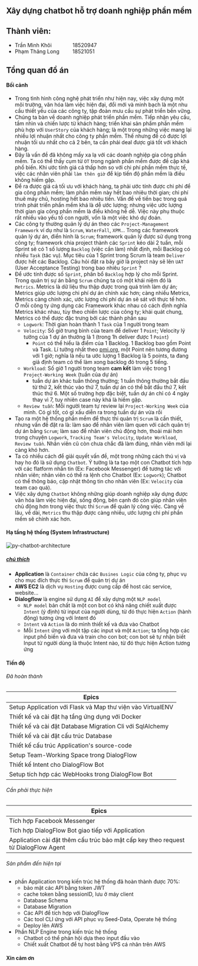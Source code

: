 ## Xây dựng chatbot hỗ trợ doanh nghiệp phần mềm
## Thành viên:
  - Trần Minh Khôi &emsp;&emsp;&emsp;&ensp; 18520947
  - Phạm Thăng Long &emsp;&emsp; 18521051

## Tổng quan đồ án

#### Bối cảnh
- Trong tình hình công nghệ phát triển như hiện nay, việc xây dựng một môi trường, văn hóa làm việc hiện đại, đổi mới và minh bạch là một nhu cầu thiết yếu của các công ty, tập đoàn mưu cầu sự phát triển bền vững.
- Chúng ta bàn về doanh nghiệp phát triển phần mềm. Tiếp nhận yêu cầu, tầm nhìn và chiến lược từ khách hàng; triển khai sản phẩm phần mềm phù hợp với `UserStory` của khách hàng; là một trong những việc mang lại nhiều lợi nhuận nhất cho công ty phần mềm. Thế nhưng để có được lợi nhuận tối ưu nhất cho cả 2 bên, ta cần phải deal được giá tốt với khách hàng.
- Đây là vấn đề đã không mấy xa lạ với các doanh nghiệp gia công phần mềm. Ta có thể thấy cụm từ `OT` trong ngành phần mềm được đề cập khá phổ biến. Khi ước tính giá cả thấp hơn so với chi phí phần mềm thực tế, việc các nhân viên phải `làm thên giờ` để kịp tiến độ phần mềm là điều không hiếm gặp.
- Để ra được giá cả tối ưu với khách hàng, ta phải ước tính được chi phí để gia công phần mềm; làm phần mềm này hết bao nhiêu thời gian; chi phí thuê máy chủ, hosting hết bao nhiêu tiền. Vấn đề về tiền bạc trong quá trình phát triển phần mềm khá là dễ ước lượng; nhưng việc ước lượng thời gian gia công phần mềm là điều không hề dễ. Việc này phụ thuộc rất nhiều vào yếu tố con người, vốn là một việc khó dự đoán.
- Các công ty thường quản lý dự án theo các `Project-Management Framework` ví dụ như là `Scrum`, `WaterFall`, `XPM`... Trong các framework quản lý dự án, điển hình là `Scrum`; framework quản lý được sử dụng trong công ty; framework chia project thành các `Sprint` kéo dài 2 tuần, mỗi Sprint sẽ có 1 số lượng `Backlog` (việc cần làm) nhất định, mỗi Backlog có nhiều `Task` (tác vụ). Mục tiêu của 1 Sprint trong Scrum là team `Deliver` được hết các Backlog. Câu hỏi đặt ra bây giờ là project này sẽ lên `UAT` (User Acceptance Testing) trong bao nhiêu `Sprint` ?
- Để ước tính được số `Sprint`, phân bổ `Backlog` hợp lý cho mỗi Sprint. Trong quản trị sự án bằng `Scrum` chúng ta có một khái niệm đó là `Metrics`. Metrics là dữ liệu thu thập được trong quá trình làm dự án; Metrics giúp ước lượng chi phí dự án chính xác hơn; càng nhiều Metrics, Metrics càng chính xác, ước lượng chi phí dự án sẽ sát với thực tế hơn. Ở mỗi công ty ứng dụng các Framework khác nhau có cách định nghĩa Metrics khác nhau, tùy theo chiến lược của công ty; khái quát chung, Metrics có thể được đặc trưng bởi các thành phần sau
  - `Logwork`: Thời gian hoàn thành 1 `Task` của 1 người trong team
  - `Velocity`: Số giờ trung bình của team để deliver 1 `Point`; Velocity lý tưởng của 1 dự án thường là 1 (trong 1h deliver được 1 `Point`)
    - `Point` có thể hiểu là điểm của 1 Backlog. 1 Backlog bao gồm Point và Task. Lí tưởng nhất theo [pmi.org](https://www.pmi.org/), một Point nên tương đương với 1 giờ; nghĩa là nếu ta ước lượng 1 Backlog là 5 points, ta đang giả định team có thể làm xong backlog đó trong 5 tiếng.
  - `Workload`: Số giờ 1 người trong team **cam kết** làm việc trong 1 `Project-Working Week` (tuần của dự án)
    - tuần dự án khác tuần thông thường; 1 tuần thông thường bắt đầu từ thứ 2, kết thúc vào thứ 7, tuần dự án có thể bắt đầu thứ 7, kết thúc thứ 6. Một số trường hợp đặc biệt, tuần dự án chỉ có 4 ngày thay vì 7, tuy nhiên case này khá là hiếm gặp.
  - `Review tuần`: Mỗi người team tự review lại `Project-Working Week` của mình. Có gì tốt, có gì xấu diễn ra trong tuần dự án vừa rồi
- Tạo ra một hệ thống phần mềm để thực thi quản trị `Scrum` là cần thiết, nhưng vấn đề đặt ra là: làm sao để nhân viên làm quen với cách quản trị dự án bằng `Scrum`; làm sao để nhân viên chủ động hơn, thoải mái hơn trong chuyện `Logwork`, `Tracking Team's Velocity`, `Update Workload`, `Review tuần`. Nhân viên cũ còn chưa chắc đã làm đúng, nhân viên mới lại càng khó hơn.
- Ta có nhiều cách để giải quyết vấn đề, một trong những cách thú vị và hay ho đó là sử dụng `Chatbot`. Ý tưởng là ta tạo một con Chatbot tích hợp với các flatform nhắn tin (Ex: Facebook Messenger) để tương tác với nhân viên; nhân viên có thể ra lệnh cho Chatbot (Ex: `Logwork`); Chatbot có thể thông báo, cập nhật thông tin cho nhân viên (Ex: `Velocity` của team cao quá).
- Việc xây dựng `Chatbot` không những giúp doanh nghiệp xây dựng được văn hóa làm việc hiện đại, sống động, bên cạnh đó còn giúp nhân viên chủ động hơn trong việc thực thi `Scrum` để quản lý công việc. Càng về lâu, về dài, `Metrics` thu thập được càng nhiều, ước lượng chi phí phần mềm sẽ chính xác hơn. 

#### Hạ tầng hệ thống (System Infrastructure)

![py-chatbot-architecture](https://i.imgur.com/691PwEj.png)

##### <u>chú thích</u>
- **Application** là `Container` chứa các `Busines Logic` của công ty, phục vụ cho mục đích thực thi `Scrum` để quản trị dự án
- **AWS EC2** là dịch vụ `Hosting` được cung cấp để host các service, website...
- **Dialogflow** là engine sử dụng `AI` để xây dựng một `NLP model`
  - `NLP model` bản chất là một con bot có khả năng chiết xuất được `Intent` (ý định) từ input của người dùng, từ đó thực hiện `Action` (hành động) tương ứng với Intent đó
  - `Intent` và `Action` là do mình thiết kế và đưa vào Chatbot
  - Mỗi `Intent` ứng với một tập các input và một `Action`; ta tổng hợp các input phổ biến và đưa và train cho con bot; con bot sẽ tự nhận biết Input từ người dùng là thuộc Intent nào, từ đó thực hiện Action tương ứng

#### Tiến độ

###### Đã hoàn thành
|Epics|
|-|
|Setup Application với Flask và Map thư viện vào VirtualENV
|Thiết kế  và cài đặt hạ tầng ứng dụng với Docker
|Thiết kế  và cài đặt Database Migration Cli với SqlAlchemy
|Thiết kế  và cài đặt cấu trúc Database
|Thiết kế cấu trúc Application's source-code
|Setup Team-Working Space trong DialogFlow
|Thiết kế Intent cho DialogFlow Bot
|Setup tích hợp các WebHooks trong DialogFlow Bot

###### Cần phải thực hiện

|Epics|
|-|
|Tích hợp Facebook Messenger
|Tích hợp DialogFlow Bot giao tiếp với Application
|Application cài đặt thêm cấu trúc bảo mật cấp key theo request từ DialogFlow Agent 

###### Sản phẩm đến hiện tại
- phần Application trong kiến trúc hệ thống đã hoàn thành được 70%:
  - bảo mật các API bằng token JWT
  - cache token bằng sessionID, lưu ở máy client
  - Database Schema
  - Database Migration
  - Các API để tích hợp với DialogFlow
  - Các tool CLI ứng với API phục vụ Seed-Data, Operate hệ thống
  - Deploy lên AWS
- Phần NLP Engine trong kiến trúc hệ thống
  - Chatbot có thể phản hội dựa theo input đầu vào
  - Chiết xuất Chatbot để tự host bằng VPS cá nhân trên AWS


#### Xin cảm ơn